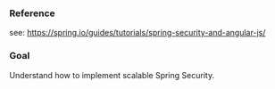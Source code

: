 ### Reference

see: https://spring.io/guides/tutorials/spring-security-and-angular-js/

### Goal

Understand how to implement scalable Spring Security.